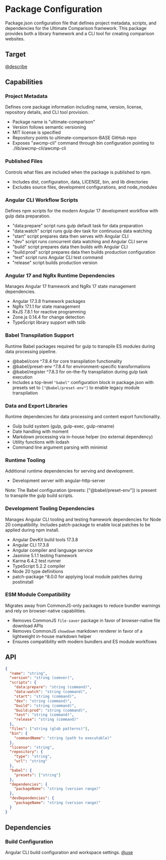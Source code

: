 # Package Configuration

Package.json configuration file that defines project metadata, scripts, and dependencies for the Ultimate Comparison framework. This package provides both a library framework and a CLI tool for creating comparison websites.

## Target

[@describe](../package.json)

## Capabilities

### Project Metadata

Defines core package information including name, version, license, repository details, and CLI tool provision.

- Package name is "ultimate-comparison"
- Version follows semantic versioning
- MIT license is specified
- Repository points to ultimate-comparison-BASE GitHub repo
- Exposes "awcmp-cli" command through bin configuration pointing to ./lib/awcmp-cli/awcmp-cli

### Published Files

Controls what files are included when the package is published to npm.

- Includes dist, configuration, data, LICENSE, bin, and lib directories
- Excludes source files, development configurations, and node_modules

### Angular CLI Workflow Scripts

Defines npm scripts for the modern Angular 17 development workflow with gulp data preparation.

- "data:prepare" script runs gulp default task for data preparation
- "data:watch" script runs gulp dev task for continuous data watching
- "start" script prepares data then serves with Angular CLI
- "dev" script runs concurrent data watching and Angular CLI serve
- "build" script prepares data then builds with Angular CLI
- "build:prod" script prepares data then builds production configuration
- "test" script runs Angular CLI test command
- "release" script builds production version

### Angular 17 and NgRx Runtime Dependencies

Manages Angular 17 framework and NgRx 17 state management dependencies.

- Angular 17.3.8 framework packages
- NgRx 17.1.1 for state management
- RxJS 7.8.1 for reactive programming
- Zone.js 0.14.4 for change detection
- TypeScript library support with tslib

### Babel Transpilation Support

Runtime Babel packages required for gulp to transpile ES modules during data processing pipeline.

- @babel/core ^7.8.4 for core transpilation functionality
- @babel/preset-env ^7.8.4 for environment-specific transformations
- @babel/register ^7.8.3 for on-the-fly transpilation during gulp task execution
- Includes a top-level `"babel"` configuration block in package.json with presets set to `["@babel/preset-env"]` to enable legacy module transpilation

### Data and Export Libraries

Runtime dependencies for data processing and content export functionality.

- Gulp build system (gulp, gulp-exec, gulp-rename)
- Date handling with moment
- Markdown processing via in-house helper (no external dependency)
- Utility functions with lodash
- Command line argument parsing with minimist

### Runtime Tooling

Additional runtime dependencies for serving and development.

- Development server with angular-http-server

Note: The Babel configuration (presets: ["@babel/preset-env"]) is present to transpile the gulp build scripts.

### Development Tooling Dependencies

Manages Angular CLI tooling and testing framework dependencies for Node 20 compatibility. Includes patch-package to enable local patches to be applied during npm install.

- Angular DevKit build tools 17.3.8
- Angular CLI 17.3.8
- Angular compiler and language service
- Jasmine 5.1.1 testing framework
- Karma 6.4.2 test runner
- TypeScript 5.2.2 compiler
- Node 20 type definitions
- patch-package ^8.0.0 for applying local module patches during postinstall

### ESM Module Compatibility

Migrates away from CommonJS-only packages to reduce bundler warnings and rely on browser-native capabilities.

- Removes CommonJS `file-saver` package in favor of browser-native file download APIs
- Removes CommonJS `showdown` markdown renderer in favor of a lightweight in-house markdown helper
- Ensures compatibility with modern bundlers and ES module workflows

## API

```json { .api }
{
  "name": "string",
  "version": "string (semver)",
  "scripts": {
    "data:prepare": "string (command)",
    "data:watch": "string (command)",
    "start": "string (command)",
    "dev": "string (command)",
    "build": "string (command)",
    "build:prod": "string (command)",
    "test": "string (command)",
    "release": "string (command)"
  },
  "files": ["string (glob patterns)"],
  "bin": {
    "commandName": "string (path to executable)"
  },
  "license": "string",
  "repository": {
    "type": "string",
    "url": "string"
  },
  "babel": {
    "presets": ["string"]
  },
  "dependencies": {
    "packageName": "string (version range)"
  },
  "devDependencies": {
    "packageName": "string (version range)"
  }
}
```

## Dependencies

### Build Configuration

Angular CLI build configuration and workspace settings.
[@use](../angular.json)
